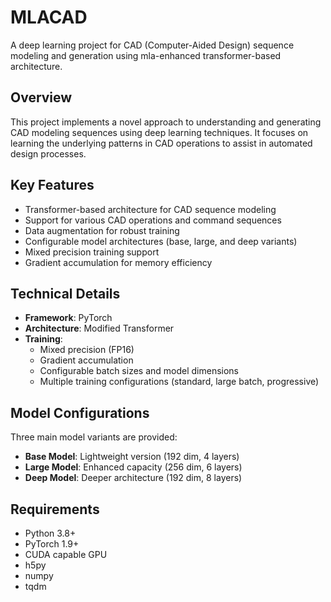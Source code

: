 # MLACAD

A deep learning project for CAD (Computer-Aided Design) sequence modeling and generation using mla-enhanced transformer-based architecture.

## Overview

This project implements a novel approach to understanding and generating CAD modeling sequences using deep learning techniques. It focuses on learning the underlying patterns in CAD operations to assist in automated design processes.

## Key Features

- Transformer-based architecture for CAD sequence modeling
- Support for various CAD operations and command sequences
- Data augmentation for robust training
- Configurable model architectures (base, large, and deep variants)
- Mixed precision training support
- Gradient accumulation for memory efficiency

## Technical Details

- **Framework**: PyTorch
- **Architecture**: Modified Transformer
- **Training**: 
  - Mixed precision (FP16)
  - Gradient accumulation
  - Configurable batch sizes and model dimensions
  - Multiple training configurations (standard, large batch, progressive)

## Model Configurations

Three main model variants are provided:
- **Base Model**: Lightweight version (192 dim, 4 layers)
- **Large Model**: Enhanced capacity (256 dim, 6 layers)
- **Deep Model**: Deeper architecture (192 dim, 8 layers)

## Requirements

- Python 3.8+
- PyTorch 1.9+
- CUDA capable GPU
- h5py
- numpy
- tqdm


